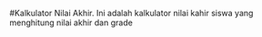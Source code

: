 #Kalkulator Nilai Akhir.
Ini adalah kalkulator nilai kahir siswa yang menghitung nilai akhir dan grade
